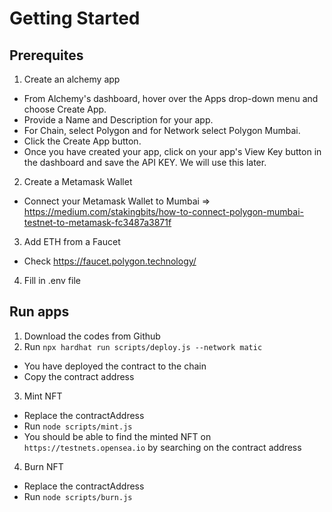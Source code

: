 # Getting Started
## Prerequites
1. Create an alchemy app
- From Alchemy's dashboard, hover over the Apps drop-down menu and choose Create App.
- Provide a Name and Description for your app.
- For Chain, select Polygon and for Network select Polygon Mumbai.
- Click the Create App button.
- Once you have created your app, click on your app's View Key button in the dashboard and save the API KEY. We will use this later.
2. Create a Metamask Wallet
- Connect your Metamask Wallet to Mumbai => https://medium.com/stakingbits/how-to-connect-polygon-mumbai-testnet-to-metamask-fc3487a3871f
3. Add ETH from a Faucet
- Check https://faucet.polygon.technology/
4. Fill in .env file

## Run apps
1. Download the codes from Github
2. Run `npx hardhat run scripts/deploy.js --network matic`
- You have deployed the contract to the chain
- Copy the contract address
3. Mint NFT
- Replace the contractAddress
- Run `node scripts/mint.js`
- You should be able to find the minted NFT on `https://testnets.opensea.io` by searching on the contract address
4. Burn NFT
- Replace the contractAddress
- Run `node scripts/burn.js`
